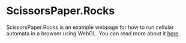 # ScissorsPaper.Rocks

ScissorsPaper.Rocks is an example webpage for how to run cellular automata in a browser using WebGL. You can read more about it [here]().